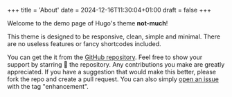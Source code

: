 +++
title = 'About'
date = 2024-12-16T11:30:04+01:00
draft = false
+++

Welcome to the demo page of Hugo's theme **not-much**!

This theme is designed to be responsive, clean, simple and minimal. 
There are no useless features or fancy shortcodes included.

You can get the it from the [GitHub repository](https://github.com/imgios/not-much). 
Feel free to show your support by starring 🌟 the repository. Any contributions you make are greatly appreciated. If you have a suggestion that would make this better, please fork the repo and create a pull request. You can also simply [open an issue](https://github.com/imgios/not-much/issues/new?labels=enhancement) with the tag "enhancement".
